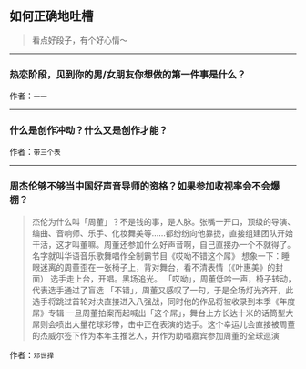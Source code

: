 ## 如何正确地吐槽

> 看点好段子，有个好心情～


 
---

### 热恋阶段，见到你的男/女朋友你想做的第一件事是什么？

> 


作者：`一一`

---

### 什么是创作冲动？什么又是创作才能？

> 


作者：`带三个表`

---

### 周杰伦够不够当中国好声音导师的资格？如果参加收视率会不会爆棚？

> 杰伦为什么叫「周董」？不是钱的事，是人脉。张嘴一开口，顶级的导演、编曲、音响师、乐手、化妆舞美等……都纷纷向他靠拢，直接组建团队开始干活，这才叫董嘛。周董还参加什么好声音啊，自己直接办一个不就得了。名字就叫华语音乐歌舞唱作全制霸节目《哎呦不错这个屌》
> 想象一下：睡眼迷离的周董歪在一张椅子上，背对舞台，看不清表情（《叶惠美》的封面）
> 选手走上台，开唱。黑场追光。
> 「哎呦」，周董低吟一声，椅子转动，代表选手通过了盲选
> 「不错」，周董又感叹了一句，于是全场灯光齐开，此选手将跳过首轮对决直接进入八强战，同时他的作品将被收录到本季《年度屌》专辑
> 一旦周董拍案而起喊出「这个屌」，舞台上方长达十米的话筒型大屌则会喷出大量花球彩带，击中正在表演的选手。这个幸运儿会直接被周董的杰威尔签下作为本年主推艺人，并作为助唱嘉宾参加周董的全球巡演


作者：`邓世择`